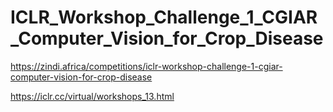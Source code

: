 # ICLR_Workshop_Challenge_1_CGIAR_Computer_Vision_for_Crop_Disease

https://zindi.africa/competitions/iclr-workshop-challenge-1-cgiar-computer-vision-for-crop-disease

https://iclr.cc/virtual/workshops_13.html

